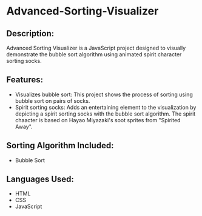# Advanced-Sorting-Visualizer

## Description:
Advanced Sorting Visualizer is a JavaScript project designed to visually demonstrate the bubble sort algorithm using animated spirit character sorting socks.

## Features:
- Visualizes bubble sort: This project shows the process of sorting using bubble sort on pairs of socks.
- Spirit sorting socks: Adds an entertaining element to the visualization by depicting a spirit sorting socks with the bubble sort algorithm. The spirit chaacter is based on Hayao Miyazaki's soot sprites from "Spirited Away". 

## Sorting Algorithm Included:
- Bubble Sort

## Languages Used:
- HTML
- CSS
- JavaScript
